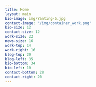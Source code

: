 ```yaml
---
title: Home
layout: main
bio-image: img/Yanting-5.jpg
contact-image: "/img/container_work.png"
bio-size: 12
contact-size: 12
work-size: 22
news-size: 16
work-top: 14
work-right: 16
blog-top: 20
blog-left: 35
bio-bottom: 34
bio-left: 10
contact-bottom: 28
contact-right: 20
---
```


